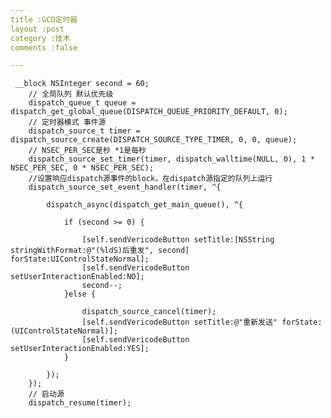 ```yaml
---
title :GCD定时器
layout :post
category :技术
comments :false

---
```




	 __block NSInteger second = 60;
	    // 全局队列 默认优先级
	    dispatch_queue_t queue = dispatch_get_global_queue(DISPATCH_QUEUE_PRIORITY_DEFAULT, 0);
	    // 定时器模式 事件源
	    dispatch_source_t timer = dispatch_source_create(DISPATCH_SOURCE_TYPE_TIMER, 0, 0, queue);
	    // NSEC_PER_SEC是秒 *1是每秒
	    dispatch_source_set_timer(timer, dispatch_walltime(NULL, 0), 1 * NSEC_PER_SEC, 0 * NSEC_PER_SEC);
	    //设置响应dispatch源事件的block，在dispatch源指定的队列上运行
	    dispatch_source_set_event_handler(timer, ^{
	        
	        dispatch_async(dispatch_get_main_queue(), ^{
	            
	            if (second >= 0) {
	                
	                [self.sendVericodeButton setTitle:[NSString stringWithFormat:@"(%ldS)后重发", second] forState:UIControlStateNormal];
	                [self.sendVericodeButton setUserInteractionEnabled:NO];
	                second--;
	            }else {
	                
	                dispatch_source_cancel(timer);
	                [self.sendVericodeButton setTitle:@"重新发送" forState:(UIControlStateNormal)];
	                [self.sendVericodeButton setUserInteractionEnabled:YES];
	            }
	            
	        });
	    });
	    // 启动源
	    dispatch_resume(timer);
	